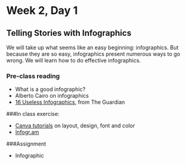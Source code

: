 # Week 2, Day 1 

## Telling Stories with Infographics

We will take up what seems like an easy beginning: infographics. But because they are so easy, infographics present numerous ways to go wrong. We will learn how to do effective infographics.

### Pre-class reading
- What is a good infographic?
- Alberto Cairo on infographics
- [16 Useless Infographics](http://www.theguardian.com/news/datablog/gallery/2013/aug/01/16-useless-infographics), from The Guardian

###In class exercise:
- [Canva tutorials](https://designschool.canva.com/tutorials/) on layout, design, font and color
- [Infogr.am](https://infogr.am)

###Assignment
- Infographic
